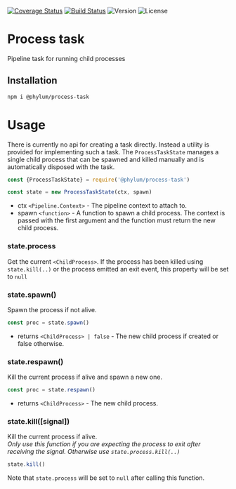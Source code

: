 [![Coverage Status](https://coveralls.io/repos/github/phylumjs/process-task/badge.svg?branch=master)](https://coveralls.io/github/phylumjs/process-task?branch=master)
[![Build Status](https://travis-ci.org/phylumjs/process-task.svg?branch=master)](https://travis-ci.org/phylumjs/process-task)
![Version](https://img.shields.io/npm/v/@phylum/process-task.svg)
![License](https://img.shields.io/npm/l/@phylum/process-task.svg)

# Process task
Pipeline task for running child processes

## Installation
```bash
npm i @phylum/process-task
```

# Usage
There is currently no api for creating a task directly. Instead a utility is provided for implementing such a task. The `ProcessTaskState` manages a single child process that can be spawned and killed manually and is automatically disposed with the task.
```js
const {ProcessTaskState} = require('@phylum/process-task')

const state = new ProcessTaskState(ctx, spawn)
```
+ ctx `<Pipeline.Context>` - The pipeline context to attach to.
+ spawn `<function>` - A function to spawn a child process. The context is passed with the first argument and the function must return the new child process.

### state.process
Get the current `<ChildProcess>`.
If the process has been killed using `state.kill(..)` or the process emitted an exit event, this property will be set to `null`

### state.spawn()
Spawn the process if not alive.
```js
const proc = state.spawn()
```
+ returns `<ChildProcess> | false` - The new child process if created or false otherwise.

### state.respawn()
Kill the current process if alive and spawn a new one.
```js
const proc = state.respawn()
```
+ returns `<ChildProcess>` - The new child process.

### state.kill([signal])
Kill the current process if alive.<br/>
*Only use this function if you are expecting the process to exit after receiving the signal. Otherwise use `state.process.kill(..)`*
```js
state.kill()
```
Note that `state.process` will be set to `null` after calling this function.
